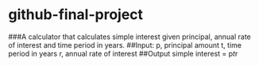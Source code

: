 # github-final-project
###A calculator that calculates simple interest given principal, annual rate of interest and time period in years.
##Input:
   p, principal amount
   t, time period in years
   r, annual rate of interest
##Output
   simple interest = p*t*r
